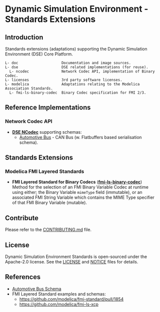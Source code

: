 <!--
Copyright 2023 Robert Bosch GmbH

SPDX-License-Identifier: Apache-2.0
-->

# Dynamic Simulation Environment - Standards Extensions


## Introduction

Standards extensions (adaptations) supporting the Dynamic Simulation Environment (DSE) Core Platform.

```
L- doc                    Documentation and image sources.
L- dse                    DSE related implementations (for reuse).
  L- ncodec               Network Codec API, implementation of Binary Codec.
L- licenses               3rd party software licenses.
L- modelica               Adaptations relating to the Modelica Association Standards.
  L- fmi-ls-binary-codec  Binary Codec specification for FMI 2/3.
```


## Reference Implementations

### Network Codec API

* **[DSE NCodec](dse/ncodec/README.md)** supporting schemas:
  * [Automotive Bus](dse/ncodec/libs/automotive-bus/README.md) - CAN Bus (w. Flatbuffers based serialisation schema).



## Standards Extensions

### Modelica FMI Layered Standards

* **FMI Layered Standard for Binary Codecs** (**[fmi-ls-binary-codec](modelica/fmi-ls-binary-codec/README.md)**)\
  Method for the selection of an FMI Binary Variable Codec at runtime using either; the Binary Variable `mimeType` field (immutable), or an associated FMI String Variable which contains the MIME Type specifier of that FMI Binary Variable (mutable).

## Contribute

Please refer to the [CONTRIBUTING.md](./CONTRIBUTING.md) file.



## License

Dynamic Simulation Environment Standards is open-sourced under the Apache-2.0 license.
See the [LICENSE](LICENSE) and [NOTICE](./NOTICE) files for details.



## References

* [Automotive Bus Schema](https://github.com/boschglobal/automotive-bus-schema)
* FMI Layered Standard examples and schemas:
  * https://github.com/modelica/fmi-standard/pull/1854
  * https://github.com/modelica/fmi-ls-xcp
